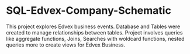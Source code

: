 # SQL-Edvex-Company-Schematic

This project explores Edvex business events.
Database and Tables were created to manage
relationships between tables. 
Project involves queries like aggregate
functions, Joins, Searches with woldcard
functions, nested queries more to create 
views for Edvex Business.
